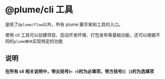 # @plume/cli 工具

是除了`@plume/flow`以外，所有 plume 脚手架和工具的入口。

使用 cli 工具可以创建项目、启动开发环境、打包发布等基础功能，还可以根据不同的`plume模块`实现特定的功能

## 说明

**在所有 cli 相关说明中，带尖括号(`< >`)的为必填项，带方括号(`[ ]`)的为选填项**
